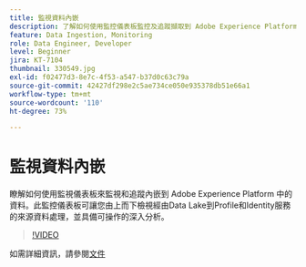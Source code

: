 ```yaml
---
title: 監視資料內嵌
description: 了解如何使用監控儀表板監控及追蹤擷取到 Adobe Experience Platform 中的資料。 此監控儀表板可讓您由上而下檢視經由 Data Lake 到 Profile 的來源資料處理，以及來源、資料流和資料流執行層級上的識別服務，並及時提供可行建議。
feature: Data Ingestion, Monitoring
role: Data Engineer, Developer
level: Beginner
jira: KT-7104
thumbnail: 330549.jpg
exl-id: f02477d3-8e7c-4f53-a547-b37d0c63c79a
source-git-commit: 42427df298e2c5ae734ce050e935378db51e66a1
workflow-type: tm+mt
source-wordcount: '110'
ht-degree: 73%

---
```


# 監視資料內嵌

瞭解如何使用監視儀表板來監視和追蹤內嵌到 Adobe Experience Platform 中的資料。此監控儀表板可讓您由上而下檢視經由Data Lake到Profile和Identity服務的來源資料處理，並具備可操作的深入分析。

>[!VIDEO](https://video.tv.adobe.com/v/331776?quality=12&learn=on)

如需詳細資訊，請參閱[文件](https://experienceleague.adobe.com/docs/experience-platform/dataflows/ui/monitor-sources.html)
